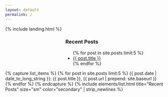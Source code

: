 ```yaml
---
layout: default
permalink: /
---
```


{% include landing.html %}

<div style="margin-left: 2in;">
  <h3>Recent Posts</h3>
  <ul>
    {% for post in site.posts limit:5 %}
      <li>
        <a href="{{ post.url | prepend: site.baseurl }}">{{ post.title }}</a>
      </li>
    {% endfor %}
  </ul>
</div>


{% capture list_items %}
{% for post in site.posts limit:5 %}
         {{ post.date | date_to_long_string }}: {{ post.title }}, {{ post.url | prepend: site.baseurl }}
{% endfor %}
{% endcapture %} 
{% include elements/list.html title="Recent Posts" size="sm" color="secondary" | strip_newlines %}
